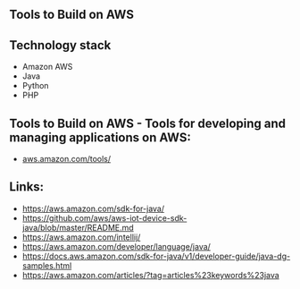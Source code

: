 ## Tools to Build on AWS

## Technology stack
* Amazon AWS
* Java
* Python
* PHP

## Tools to Build on AWS - Tools for developing and managing applications on AWS:
- [aws.amazon.com/tools/](https://aws.amazon.com/tools/)

## Links:
- https://aws.amazon.com/sdk-for-java/
- https://github.com/aws/aws-iot-device-sdk-java/blob/master/README.md
- https://aws.amazon.com/intellij/
- https://aws.amazon.com/developer/language/java/
- https://docs.aws.amazon.com/sdk-for-java/v1/developer-guide/java-dg-samples.html
- https://aws.amazon.com/articles/?tag=articles%23keywords%23java
